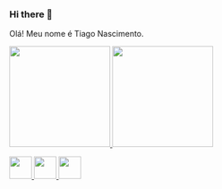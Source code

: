 ### Hi there 👋


Olá! Meu nome é Tiago Nascimento.

<div>
<a href="https://github.com/tiago-nascimento7">
<img height="180em" src="https://github-readme-stats.vercel.app/api/top-langs/?username=tiago-nascimento7&layout=compact&langs_count=7&theme=dracula"/>
<img height="180em" src="https://github-readme-stats.vercel.app/api?username=tiago-nascimento7&show_icons=true&theme=dracula&include_all_commits=true&count_private=true"/>
</div>

<img src="https://cdn.jsdelivr.net/gh/devicons/devicon/icons/html5/html5-original.svg" width="40" height="40"/> <img src="https://cdn.jsdelivr.net/gh/devicons/devicon/icons/css3/css3-original.svg" width="40" height="40"/> <img src="https://cdn.jsdelivr.net/gh/devicons/devicon/icons/javascript/javascript-original.svg" width="40" height="40"/>
  

